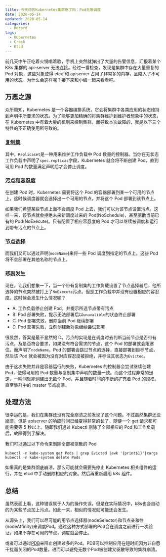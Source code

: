 ```yaml
---
title: 今天你的Kubernetes集群崩了吗：Pod无限调度
date: 2020-05-14
updated: 2020-05-14
categories:
  - Record
tags:
  - Kubernetes
  - Crash
  - Etcd
---
```


前几天中午正吃着火锅唱着歌，手机上突然就弹出了大量的告警信息，汇报着某个 K8s 集群的 api-server 无法连接。经过一番检查，发现是集群中存在大量重复的 Pod 对象，这些对象使得 etcd 和 apiserver 占用了非常多的内存，且陷入了不可用的状态。为什么会这样呢？接下来和小编一起来看看吧。

## 万恶之源

众所周知，Kubernetes 是一个容器编排系统，它会将集群中各类应用的状态维持到声明中所要求的状态。为了能够更加精确的将集群维护到维护者想象中的状态，在 Kubernetes 中有着大量的机制来控制集群。而导致本次故障的，就是以下三个特性的不正确使用所导致的。

### [复制集](https://Kubernetes.io/docs/concepts/workloads/controllers/replicaset/)

其中，`Replicaset`是一种用来维护工作负载中 Pod 数量的控制器。当你在无状态工作负载中声明了`spec.replicas`字段，Kubernetes 就会将不断创建 Pod，直到可用 Pod 的数量满足声明后才会停止调度。

### [污点和容忍度](https://Kubernetes.io/docs/concepts/scheduling-eviction/taint-and-toleration/)

在创建 Pod 时，Kubernetes 需要将这个 Pod 的容器部署到某一个可用的节点上，这时候调度器就会选择出一个可用的节点，并将这个 Pod 部署到该节点上。

如果我们希望某些节点上面不会调度 Pod 上去，我们可以为该节点设置污点。这样一来，该节点就会拒绝未来新调度过来的 Pod(NoSchedule)，甚至驱散当前已有的 Pod(NoExecute)。只有配置了相应容忍度的 Pod 才可以继续被调度和运行到带有污点的节点上。

### [节点选择](https://Kubernetes.io/docs/concepts/scheduling-eviction/assign-Pod-node/)

而我们又可以通过声明(`nodeName`)来将一些 Pod 调度到指定的节点上。这些 Pod 将不会部署在其他名称的节点上。

### 悲剧发生

现在，让我们想象一下，当一个带有复制集的工作负载设置了节点选择器后，他所选择的节点突然被打上了`NoExecute`污点。但是工作负载中并没有设置相应的容忍度。这时候会发生什么情况呢？

- A. 工作负载停止创建 Pod，并提示所选节点带有污点
- B. Pod 部署失败，提示无法部署后以`unavalible`的状态终止部署
- C. Pod 部署失败，删除当前 Pod 继续部署
- D. Pod 部署失败，立刻创建新对象继续尝试部署

很显然，答案是最不显然的 D。污点的实现是在调度时去判断当前节点是否带有污点，及是否符合要求，如果没有符合需求的节点，这个 Pod 的部署就会阻塞住。而声明了`nodeName`，Pod 的部署会跳过节点的选择，直接部署到目标节点，然后该 Pod 就会被因为没有对应容忍度被拒绝，并标注其状态为`Evicted`。

由于这次失败并非是容器运行的失败，Kubernetes 的控制器会尝试继续创建 Pod，使得可用的 Pod 数量与复制集中声明的数量一致。而这个过程非常的迅速，一瞬间就能创建出无数个 Pod，并且随着时间的不断的扩充着 Pod 的规模。直至集群中的 master 节点崩溃。

## 处理方法

很幸运的是，我们在集群还没有完全崩溃之前发现了这个问题。不过虽然集群还没崩溃，但是 apiserver 的响应时间已经变得非常的长了，随便一个 get 请求都可能需要等 5 秒以上。随即我们通过 Kubectl 删除了全部相应的 Pod 和工作负载后，故障得到了解决。

我们可以通过以下命令来删除全部被驱散的 Pod

`kubectl -n kube-system get Pods | grep Evicted |awk '{print$1}'|xargs kubectl -n kube-system delete Pods`

如果真的是集群彻底崩溃，那么可能就会需要先停止 Kubernetes 相关组件的运行，并在 etcd 中手动删除相应的对象。然后再重新启用 k8s 组件。

## 总结
虽然表面上看，这种错误属于人为的操作失误，但是在实际情况中，k8s也会自动的为某些节点加上污点。如此一来，相似的情况就可能还会发生。

从源头上，我们可以尽可能的用节点选择器(nodeSelector)和节点亲和性(nodeAffinity)来调度Pod。通过这种方式部署的Pod会在调度之前进行一次验证，如果不存在可用的节点，调度就会停止。

或者可以通过[PDB](https://Kubernetes.io/zh/docs/concepts/workloads/Pods/disruptions/)来阻止创建过多的Pod。PDB可以控制应用在短时间因为非自愿干扰而关闭的Pod数量，进而可以避免无数个Pod被创建又驱散导致的集群崩溃。